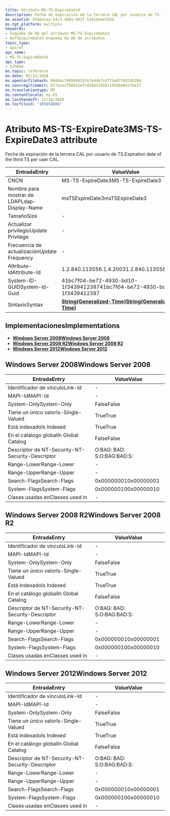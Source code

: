 ```yaml
---
title: Atributo MS-TS-ExpireDate3
description: Fecha de expiración de la tercera CAL por usuario de TS.
ms.assetid: 47dea1aa-54c3-4d0a-b82f-5161deaefd3d
ms.tgt_platform: multiple
keywords:
- Esquema de AD del atributo MS-TS-ExpireDate3
- msTSExpireDate3 esquema de AD de atributos
topic_type:
- apiref
api_name:
- MS-TS-ExpireDate3
api_type:
- Schema
ms.topic: reference
ms.date: 05/31/2018
ms.openlocfilehash: 8d4dac7405699357e7e9db7cd771e077633452b6
ms.sourcegitcommit: b77ace27b0432e7cd3863191b11926be032fbe2f
ms.translationtype: MT
ms.contentlocale: es-ES
ms.lasthandoff: 12/14/2020
ms.locfileid: "105658806"
---
```

# <a name="ms-ts-expiredate3-attribute"></a><span data-ttu-id="cf1df-105">Atributo MS-TS-ExpireDate3</span><span class="sxs-lookup"><span data-stu-id="cf1df-105">MS-TS-ExpireDate3 attribute</span></span>

<span data-ttu-id="cf1df-106">Fecha de expiración de la tercera CAL por usuario de TS.</span><span class="sxs-lookup"><span data-stu-id="cf1df-106">Expiration date of the third TS per user CAL.</span></span>



| <span data-ttu-id="cf1df-107">Entrada</span><span class="sxs-lookup"><span data-stu-id="cf1df-107">Entry</span></span> | <span data-ttu-id="cf1df-108">Value</span><span class="sxs-lookup"><span data-stu-id="cf1df-108">Value</span></span> |
|-------------------|---------------------------------------------------------------|
| <span data-ttu-id="cf1df-109">CN</span><span class="sxs-lookup"><span data-stu-id="cf1df-109">CN</span></span>                | <span data-ttu-id="cf1df-110">MS-TS-ExpireDate3</span><span class="sxs-lookup"><span data-stu-id="cf1df-110">MS-TS-ExpireDate3</span></span>                                             |
| <span data-ttu-id="cf1df-111">Nombre para mostrar de LDAP</span><span class="sxs-lookup"><span data-stu-id="cf1df-111">Ldap-Display-Name</span></span> | <span data-ttu-id="cf1df-112">msTSExpireDate3</span><span class="sxs-lookup"><span data-stu-id="cf1df-112">msTSExpireDate3</span></span>                                               |
| <span data-ttu-id="cf1df-113">Tamaño</span><span class="sxs-lookup"><span data-stu-id="cf1df-113">Size</span></span>              | \-                                                            |
| <span data-ttu-id="cf1df-114">Actualizar privilegio</span><span class="sxs-lookup"><span data-stu-id="cf1df-114">Update Privilege</span></span>  | \-                                                            |
| <span data-ttu-id="cf1df-115">Frecuencia de actualización</span><span class="sxs-lookup"><span data-stu-id="cf1df-115">Update Frequency</span></span>  | \-                                                            |
| <span data-ttu-id="cf1df-116">Attribute-Id</span><span class="sxs-lookup"><span data-stu-id="cf1df-116">Attribute-Id</span></span>      | <span data-ttu-id="cf1df-117">1.2.840.113556.1.4.2003</span><span class="sxs-lookup"><span data-stu-id="cf1df-117">1.2.840.113556.1.4.2003</span></span>                                       |
| <span data-ttu-id="cf1df-118">System-ID-GUID</span><span class="sxs-lookup"><span data-stu-id="cf1df-118">System-Id-Guid</span></span>    | <span data-ttu-id="cf1df-119">41bc7f04-be72-4930-bd10-1f3439412387</span><span class="sxs-lookup"><span data-stu-id="cf1df-119">41bc7f04-be72-4930-bd10-1f3439412387</span></span>                          |
| <span data-ttu-id="cf1df-120">Sintaxis</span><span class="sxs-lookup"><span data-stu-id="cf1df-120">Syntax</span></span>            | [<span data-ttu-id="cf1df-121">**String(Generalized-Time)**</span><span class="sxs-lookup"><span data-stu-id="cf1df-121">**String(Generalized-Time)**</span></span>](s-string-generalized-time.md) |



## <a name="implementations"></a><span data-ttu-id="cf1df-122">Implementaciones</span><span class="sxs-lookup"><span data-stu-id="cf1df-122">Implementations</span></span>

-   [<span data-ttu-id="cf1df-123">**Windows Server 2008**</span><span class="sxs-lookup"><span data-stu-id="cf1df-123">**Windows Server 2008**</span></span>](#windows-server-2008)
-   [<span data-ttu-id="cf1df-124">**Windows Server 2008 R2**</span><span class="sxs-lookup"><span data-stu-id="cf1df-124">**Windows Server 2008 R2**</span></span>](#windows-server-2008-r2)
-   [<span data-ttu-id="cf1df-125">**Windows Server 2012**</span><span class="sxs-lookup"><span data-stu-id="cf1df-125">**Windows Server 2012**</span></span>](#windows-server-2012)

## <a name="windows-server-2008"></a><span data-ttu-id="cf1df-126">Windows Server 2008</span><span class="sxs-lookup"><span data-stu-id="cf1df-126">Windows Server 2008</span></span>



| <span data-ttu-id="cf1df-127">Entrada</span><span class="sxs-lookup"><span data-stu-id="cf1df-127">Entry</span></span> | <span data-ttu-id="cf1df-128">Value</span><span class="sxs-lookup"><span data-stu-id="cf1df-128">Value</span></span> |
|------------------------|--------------|
| <span data-ttu-id="cf1df-129">Identificador de vínculo</span><span class="sxs-lookup"><span data-stu-id="cf1df-129">Link-Id</span></span>                | \-           |
| <span data-ttu-id="cf1df-130">MAPI-Id</span><span class="sxs-lookup"><span data-stu-id="cf1df-130">MAPI-Id</span></span>                | \-           |
| <span data-ttu-id="cf1df-131">System-Only</span><span class="sxs-lookup"><span data-stu-id="cf1df-131">System-Only</span></span>            | <span data-ttu-id="cf1df-132">False</span><span class="sxs-lookup"><span data-stu-id="cf1df-132">False</span></span>        |
| <span data-ttu-id="cf1df-133">Tiene un único valor</span><span class="sxs-lookup"><span data-stu-id="cf1df-133">Is-Single-Valued</span></span>       | <span data-ttu-id="cf1df-134">True</span><span class="sxs-lookup"><span data-stu-id="cf1df-134">True</span></span>         |
| <span data-ttu-id="cf1df-135">Está indexado</span><span class="sxs-lookup"><span data-stu-id="cf1df-135">Is Indexed</span></span>             | <span data-ttu-id="cf1df-136">True</span><span class="sxs-lookup"><span data-stu-id="cf1df-136">True</span></span>         |
| <span data-ttu-id="cf1df-137">En el catálogo global</span><span class="sxs-lookup"><span data-stu-id="cf1df-137">In Global Catalog</span></span>      | <span data-ttu-id="cf1df-138">False</span><span class="sxs-lookup"><span data-stu-id="cf1df-138">False</span></span>        |
| <span data-ttu-id="cf1df-139">Descriptor de NT-Security-</span><span class="sxs-lookup"><span data-stu-id="cf1df-139">NT-Security-Descriptor</span></span> | <span data-ttu-id="cf1df-140">O:BAG: BAD: S:</span><span class="sxs-lookup"><span data-stu-id="cf1df-140">O:BAG:BAD:S:</span></span> |
| <span data-ttu-id="cf1df-141">Range-Lower</span><span class="sxs-lookup"><span data-stu-id="cf1df-141">Range-Lower</span></span>            | \-           |
| <span data-ttu-id="cf1df-142">Range-Upper</span><span class="sxs-lookup"><span data-stu-id="cf1df-142">Range-Upper</span></span>            | \-           |
| <span data-ttu-id="cf1df-143">Search-Flags</span><span class="sxs-lookup"><span data-stu-id="cf1df-143">Search-Flags</span></span>           | <span data-ttu-id="cf1df-144">0x00000001</span><span class="sxs-lookup"><span data-stu-id="cf1df-144">0x00000001</span></span>   |
| <span data-ttu-id="cf1df-145">System-Flags</span><span class="sxs-lookup"><span data-stu-id="cf1df-145">System-Flags</span></span>           | <span data-ttu-id="cf1df-146">0x00000010</span><span class="sxs-lookup"><span data-stu-id="cf1df-146">0x00000010</span></span>   |
| <span data-ttu-id="cf1df-147">Clases usadas en</span><span class="sxs-lookup"><span data-stu-id="cf1df-147">Classes used in</span></span>        | \-           |



## <a name="windows-server-2008-r2"></a><span data-ttu-id="cf1df-148">Windows Server 2008 R2</span><span class="sxs-lookup"><span data-stu-id="cf1df-148">Windows Server 2008 R2</span></span>



| <span data-ttu-id="cf1df-149">Entrada</span><span class="sxs-lookup"><span data-stu-id="cf1df-149">Entry</span></span> | <span data-ttu-id="cf1df-150">Value</span><span class="sxs-lookup"><span data-stu-id="cf1df-150">Value</span></span> |
|------------------------|--------------|
| <span data-ttu-id="cf1df-151">Identificador de vínculo</span><span class="sxs-lookup"><span data-stu-id="cf1df-151">Link-Id</span></span>                | \-           |
| <span data-ttu-id="cf1df-152">MAPI-Id</span><span class="sxs-lookup"><span data-stu-id="cf1df-152">MAPI-Id</span></span>                | \-           |
| <span data-ttu-id="cf1df-153">System-Only</span><span class="sxs-lookup"><span data-stu-id="cf1df-153">System-Only</span></span>            | <span data-ttu-id="cf1df-154">False</span><span class="sxs-lookup"><span data-stu-id="cf1df-154">False</span></span>        |
| <span data-ttu-id="cf1df-155">Tiene un único valor</span><span class="sxs-lookup"><span data-stu-id="cf1df-155">Is-Single-Valued</span></span>       | <span data-ttu-id="cf1df-156">True</span><span class="sxs-lookup"><span data-stu-id="cf1df-156">True</span></span>         |
| <span data-ttu-id="cf1df-157">Está indexado</span><span class="sxs-lookup"><span data-stu-id="cf1df-157">Is Indexed</span></span>             | <span data-ttu-id="cf1df-158">True</span><span class="sxs-lookup"><span data-stu-id="cf1df-158">True</span></span>         |
| <span data-ttu-id="cf1df-159">En el catálogo global</span><span class="sxs-lookup"><span data-stu-id="cf1df-159">In Global Catalog</span></span>      | <span data-ttu-id="cf1df-160">False</span><span class="sxs-lookup"><span data-stu-id="cf1df-160">False</span></span>        |
| <span data-ttu-id="cf1df-161">Descriptor de NT-Security-</span><span class="sxs-lookup"><span data-stu-id="cf1df-161">NT-Security-Descriptor</span></span> | <span data-ttu-id="cf1df-162">O:BAG: BAD: S:</span><span class="sxs-lookup"><span data-stu-id="cf1df-162">O:BAG:BAD:S:</span></span> |
| <span data-ttu-id="cf1df-163">Range-Lower</span><span class="sxs-lookup"><span data-stu-id="cf1df-163">Range-Lower</span></span>            | \-           |
| <span data-ttu-id="cf1df-164">Range-Upper</span><span class="sxs-lookup"><span data-stu-id="cf1df-164">Range-Upper</span></span>            | \-           |
| <span data-ttu-id="cf1df-165">Search-Flags</span><span class="sxs-lookup"><span data-stu-id="cf1df-165">Search-Flags</span></span>           | <span data-ttu-id="cf1df-166">0x00000001</span><span class="sxs-lookup"><span data-stu-id="cf1df-166">0x00000001</span></span>   |
| <span data-ttu-id="cf1df-167">System-Flags</span><span class="sxs-lookup"><span data-stu-id="cf1df-167">System-Flags</span></span>           | <span data-ttu-id="cf1df-168">0x00000010</span><span class="sxs-lookup"><span data-stu-id="cf1df-168">0x00000010</span></span>   |
| <span data-ttu-id="cf1df-169">Clases usadas en</span><span class="sxs-lookup"><span data-stu-id="cf1df-169">Classes used in</span></span>        | \-           |



## <a name="windows-server-2012"></a><span data-ttu-id="cf1df-170">Windows Server 2012</span><span class="sxs-lookup"><span data-stu-id="cf1df-170">Windows Server 2012</span></span>



| <span data-ttu-id="cf1df-171">Entrada</span><span class="sxs-lookup"><span data-stu-id="cf1df-171">Entry</span></span> | <span data-ttu-id="cf1df-172">Value</span><span class="sxs-lookup"><span data-stu-id="cf1df-172">Value</span></span> |
|------------------------|--------------|
| <span data-ttu-id="cf1df-173">Identificador de vínculo</span><span class="sxs-lookup"><span data-stu-id="cf1df-173">Link-Id</span></span>                | \-           |
| <span data-ttu-id="cf1df-174">MAPI-Id</span><span class="sxs-lookup"><span data-stu-id="cf1df-174">MAPI-Id</span></span>                | \-           |
| <span data-ttu-id="cf1df-175">System-Only</span><span class="sxs-lookup"><span data-stu-id="cf1df-175">System-Only</span></span>            | <span data-ttu-id="cf1df-176">False</span><span class="sxs-lookup"><span data-stu-id="cf1df-176">False</span></span>        |
| <span data-ttu-id="cf1df-177">Tiene un único valor</span><span class="sxs-lookup"><span data-stu-id="cf1df-177">Is-Single-Valued</span></span>       | <span data-ttu-id="cf1df-178">True</span><span class="sxs-lookup"><span data-stu-id="cf1df-178">True</span></span>         |
| <span data-ttu-id="cf1df-179">Está indexado</span><span class="sxs-lookup"><span data-stu-id="cf1df-179">Is Indexed</span></span>             | <span data-ttu-id="cf1df-180">True</span><span class="sxs-lookup"><span data-stu-id="cf1df-180">True</span></span>         |
| <span data-ttu-id="cf1df-181">En el catálogo global</span><span class="sxs-lookup"><span data-stu-id="cf1df-181">In Global Catalog</span></span>      | <span data-ttu-id="cf1df-182">False</span><span class="sxs-lookup"><span data-stu-id="cf1df-182">False</span></span>        |
| <span data-ttu-id="cf1df-183">Descriptor de NT-Security-</span><span class="sxs-lookup"><span data-stu-id="cf1df-183">NT-Security-Descriptor</span></span> | <span data-ttu-id="cf1df-184">O:BAG: BAD: S:</span><span class="sxs-lookup"><span data-stu-id="cf1df-184">O:BAG:BAD:S:</span></span> |
| <span data-ttu-id="cf1df-185">Range-Lower</span><span class="sxs-lookup"><span data-stu-id="cf1df-185">Range-Lower</span></span>            | \-           |
| <span data-ttu-id="cf1df-186">Range-Upper</span><span class="sxs-lookup"><span data-stu-id="cf1df-186">Range-Upper</span></span>            | \-           |
| <span data-ttu-id="cf1df-187">Search-Flags</span><span class="sxs-lookup"><span data-stu-id="cf1df-187">Search-Flags</span></span>           | <span data-ttu-id="cf1df-188">0x00000001</span><span class="sxs-lookup"><span data-stu-id="cf1df-188">0x00000001</span></span>   |
| <span data-ttu-id="cf1df-189">System-Flags</span><span class="sxs-lookup"><span data-stu-id="cf1df-189">System-Flags</span></span>           | <span data-ttu-id="cf1df-190">0x00000010</span><span class="sxs-lookup"><span data-stu-id="cf1df-190">0x00000010</span></span>   |
| <span data-ttu-id="cf1df-191">Clases usadas en</span><span class="sxs-lookup"><span data-stu-id="cf1df-191">Classes used in</span></span>        | \-           |



 

 




